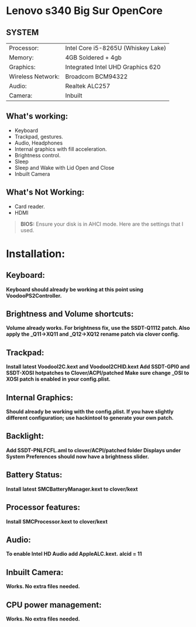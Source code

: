 # Lenovo s340 Big Sur OpenCore 

## SYSTEM

|||
|----------------|------------------------------------------------------------|
|Processor:| Intel Core  i5-8265U (Whiskey Lake) |
|Memory:          |4GB Soldered + 4gb  |         
|Graphics:         |Integrated Intel UHD Graphics 620|
|Wireless Network:          |Broadcom BCM94322|
|Audio:        |Realtek ALC257 |
|Camera:          |Inbuilt|

## What's working:
- Keyboard
- Trackpad, gestures.
- Audio, Headphones
- Internal graphics with fill acceleration.
- Brightness control.
- Sleep
- Sleep and Wake with Lid Open and Close
- Inbuilt Camera

## What's Not Working:
- Card reader.
- HDMI


> **BIOS:**
Ensure your disk is in AHCI mode. Here are the settings that I used.


# Installation:

## Keyboard:
**Keyboard should already be working at this point using VoodooPS2Controller.**

## Brightness and Volume shortcuts:
**Volume already works. For brightness fix, use the SSDT-Q1112 patch.
Also apply the _Q11->XQ11 and _Q12->XQ12 rename patch via clover config.**

## Trackpad:
**Install latest VoodooI2C.kext and VoodooI2CHID.kext
Add SSDT-GPI0 and SSDT-XOSI hotpatches to Clover/ACPI/patched
Make sure change _OSI to XOSI patch is enabled in your config.plist.**

## Internal Graphics:
**Should already be working with the config.plist. If you have slightly different configuration; use hackintool to generate your own patch.**

## Backlight:
**Add SSDT-PNLFCFL.aml to clover/ACPI/patched folder
Displays under System Preferences should now have a brightness slider.**

## Battery Status:
**Install latest SMCBatteryManager.kext to clover/kext**

## Processor features:
**Install SMCProcessor.kext to clover/kext**

## Audio:
**To enable Intel HD Audio add AppleALC.kext.**
**alcid = 11**

## Inbuilt Camera:
**Works. No extra files needed.**

## CPU power management:
**Works. No extra files needed.**
